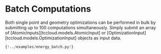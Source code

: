 # Batch Computations

Both single point and geometry optimizations can be performed in bulk by submitting up to 100 computations simultaneously. Simply submit an array of [AtomicInputs][tccloud.models.AtomicInput] or [OptimizationInput][tccloud.models.OptimizationInput] objects as input data.

```python hl_lines="18"
{!../examples/energy_batch.py!}
```
